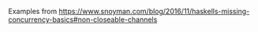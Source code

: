 Examples from https://www.snoyman.com/blog/2016/11/haskells-missing-concurrency-basics#non-closeable-channels
